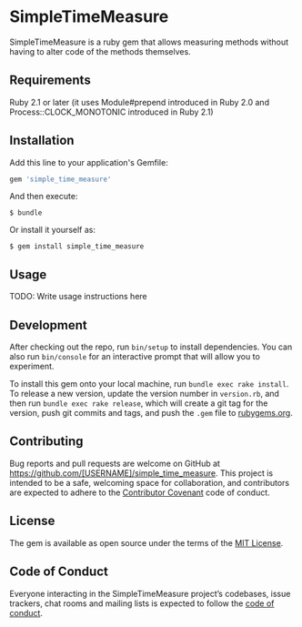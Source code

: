 # SimpleTimeMeasure

SimpleTimeMeasure is a ruby gem that allows measuring methods without having to alter code of the methods themselves.

## Requirements

Ruby 2.1 or later (it uses Module#prepend introduced in Ruby 2.0 and Process::CLOCK_MONOTONIC introduced in Ruby 2.1)

## Installation

Add this line to your application's Gemfile:

```ruby
gem 'simple_time_measure'
```

And then execute:

    $ bundle

Or install it yourself as:

    $ gem install simple_time_measure

## Usage

TODO: Write usage instructions here

## Development

After checking out the repo, run `bin/setup` to install dependencies. You can also run `bin/console` for an interactive prompt that will allow you to experiment.

To install this gem onto your local machine, run `bundle exec rake install`. To release a new version, update the version number in `version.rb`, and then run `bundle exec rake release`, which will create a git tag for the version, push git commits and tags, and push the `.gem` file to [rubygems.org](https://rubygems.org).

## Contributing

Bug reports and pull requests are welcome on GitHub at https://github.com/[USERNAME]/simple_time_measure. This project is intended to be a safe, welcoming space for collaboration, and contributors are expected to adhere to the [Contributor Covenant](http://contributor-covenant.org) code of conduct.

## License

The gem is available as open source under the terms of the [MIT License](https://opensource.org/licenses/MIT).

## Code of Conduct

Everyone interacting in the SimpleTimeMeasure project’s codebases, issue trackers, chat rooms and mailing lists is expected to follow the [code of conduct](https://github.com/[USERNAME]/simple_time_measure/blob/master/CODE_OF_CONDUCT.md).
